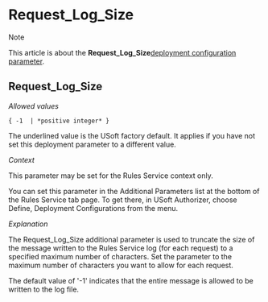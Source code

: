 # Request_Log_Size



> [!NOTE]
> This article is about the **Request_Log_Size**[deployment configuration parameter](/docs/Authorisation%20and%20access/Deployment%20configurations/Deployment%20configuration%20parameters.md).

## **Request_Log_Size**

*Allowed values*

```
{ -1  | *positive integer* }
```

The underlined value is the USoft factory default. It applies if you have not set this deployment parameter to a different value.

*Context*

This parameter may be set for the Rules Service context only.

You can set this parameter in the Additional Parameters list at the bottom of the Rules Service tab page. To get there, in USoft Authorizer, choose Define, Deployment Configurations from the menu.

*Explanation*

The Request_Log_Size additional parameter is used to truncate the size of the message written to the Rules Service log (for each request) to a specified maximum number of characters. Set the parameter to the maximum number of characters you want to allow for each request.

The default value of '-1' indicates that the entire message is allowed to be written to the log file.